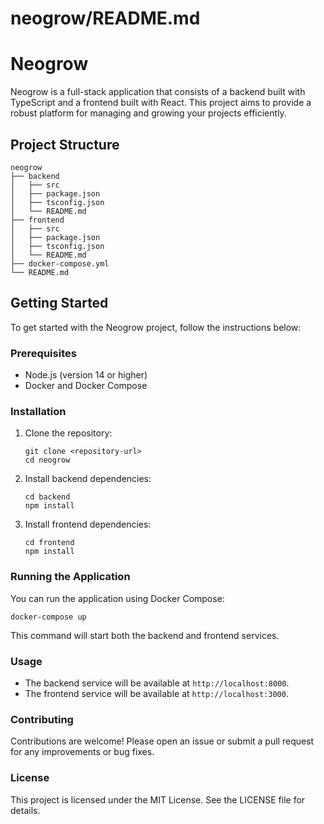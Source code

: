 # neogrow/README.md

# Neogrow

Neogrow is a full-stack application that consists of a backend built with TypeScript and a frontend built with React. This project aims to provide a robust platform for managing and growing your projects efficiently.

## Project Structure

```
neogrow
├── backend
│   ├── src
│   ├── package.json
│   ├── tsconfig.json
│   └── README.md
├── frontend
│   ├── src
│   ├── package.json
│   ├── tsconfig.json
│   └── README.md
├── docker-compose.yml
└── README.md
```

## Getting Started

To get started with the Neogrow project, follow the instructions below:

### Prerequisites

- Node.js (version 14 or higher)
- Docker and Docker Compose

### Installation

1. Clone the repository:
   ```
   git clone <repository-url>
   cd neogrow
   ```

2. Install backend dependencies:
   ```
   cd backend
   npm install
   ```

3. Install frontend dependencies:
   ```
   cd frontend
   npm install
   ```

### Running the Application

You can run the application using Docker Compose:

```
docker-compose up
```

This command will start both the backend and frontend services.

### Usage

- The backend service will be available at `http://localhost:8000`.
- The frontend service will be available at `http://localhost:3000`.

### Contributing

Contributions are welcome! Please open an issue or submit a pull request for any improvements or bug fixes.

### License

This project is licensed under the MIT License. See the LICENSE file for details.